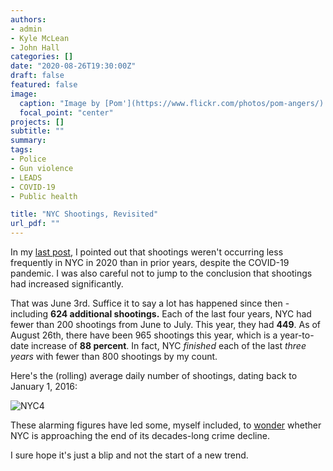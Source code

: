 ```yaml
---
authors:
- admin
- Kyle McLean
- John Hall
categories: []
date: "2020-08-26T19:30:00Z"
draft: false
featured: false
image:
  caption: "Image by [Pom'](https://www.flickr.com/photos/pom-angers/) at [Flickr](https://flic.kr/p/S1YbWf)"
  focal_point: "center"
projects: []
subtitle: ""
summary: 
tags:
- Police
- Gun violence
- LEADS
- COVID-19
- Public health

title: "NYC Shootings, Revisited"
url_pdf: ""
---
```


In my [last post](https://jnix.netlify.app/post/post11-nyc-covid-shootings/), I pointed out that shootings weren't occurring less frequently in NYC in 2020 than in prior years, despite the COVID-19 pandemic. I was also careful not to jump to the conclusion that shootings had increased significantly.

That was June 3rd. Suffice it to say a lot has happened since then - including **624 additional shootings.** Each of the last four years, NYC had fewer than 200 shootings from June to July. This year, they had **449**. As of August 26th, there have been 965 shootings this year, which is a year-to-date increase of **88 percent**. In fact, NYC *finished* each of the last *three years* with fewer than 800 shootings by my count. 

Here's the (rolling) average daily number of shootings, dating back to January 1, 2016:

![NYC4](/img/nyc_shootings_4.png)

These alarming figures have led some, myself included, to [wonder](https://www.nydailynews.com/opinion/ny-oped-the-end-of-crime-decline-20200719-e77s74cv7nhxjllosarp74lp2u-story.html) whether NYC is approaching the end of its decades-long crime decline. 

I sure hope it's just a blip and not the start of a new trend. 